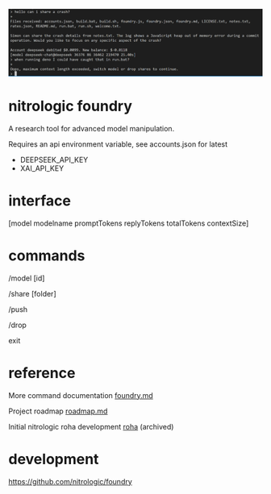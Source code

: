 ![foundry-rc2](media/foundry1.png)

# nitrologic foundry

A research tool for advanced model manipulation.

Requires an api environment variable, see accounts.json for latest

* DEEPSEEK_API_KEY
* XAI_API_KEY 

# interface

[model modelname promptTokens replyTokens totalTokens contextSize]

# commands

/model [id]

/share [folder]

/push

/drop

exit

# reference

More command documentation [foundry.md](foundry.md)

Project roadmap [roadmap.md](roadmap.md)

Initial nitrologic roha development [roha](https://github.com/nitrologic/roha) (archived)

# development

https://github.com/nitrologic/foundry


